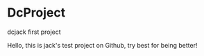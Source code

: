 # DcProject
dcjack  first project

Hello, this is jack's test project on Github, try best for being better!
